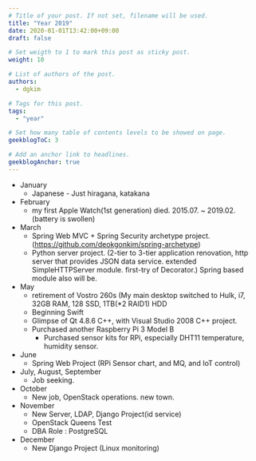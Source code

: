 ```yaml
---
# Title of your post. If not set, filename will be used.
title: "Year 2019"
date: 2020-01-01T13:42:00+09:00
draft: false

# Set weigth to 1 to mark this post as sticky post.
weight: 10

# List of authors of the post.
authors:
  - dgkim

# Tags for this post.
tags:
  - "year"

# Set how many table of contents levels to be showed on page.
geekblogToC: 3

# Add an anchor link to headlines.
geekblogAnchor: true
---
```


  - January
    - Japanese - Just hiragana, katakana
  - February
    - my first Apple Watch(1st generation) died. 2015.07. ~ 2019.02. (battery is swollen)
  - March
    - Spring Web MVC + Spring Security archetype project. (https://github.com/deokgonkim/spring-archetype)
    - Python server project. (2-tier to 3-tier application renovation, http server that provides JSON data service. extended SimpleHTTPServer module. first-try of Decorator.) Spring based module also will be.
  - May
    - retirement of Vostro 260s (My main desktop switched to Hulk, i7, 32GB RAM, 128 SSD, 1TB(*2 RAID1) HDD
    - Beginning Swift
    - Glimpse of Qt 4.8.6 C++, with Visual Studio 2008 C++ project.
    - Purchased another Raspberry Pi 3 Model B
      - Purchased sensor kits for RPi, especially DHT11 temperature, humidity sensor.
  - June
    - Spring Web Project (RPi Sensor chart, and MQ, and IoT control)
  - July, August, September
    - Job seeking.
  - October
    - New job, OpenStack operations. new town.
  - November
    - New Server, LDAP, Django Project(id service)
    - OpenStack Queens Test
    - DBA Role : PostgreSQL
  - December
    - New Django Project (Linux monitoring)
